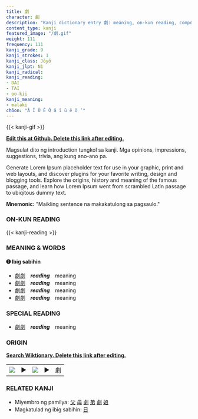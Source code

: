```yaml
---
title: 劇
character: 劇
description: "Kanji dictionary entry 劇: meaning, on-kun reading, compounds, origin, related kanji"
content_type: kanji
featured_image: "/劇.gif"
weight: 111
frequency: 111
kanji_grade: 9
kanji_strokes: 1
kanji_class: Jōyō
kanji_jlpt: N1
kanji_radical: 
kanji_reading: 
- DAI
- TAI
- oo-kii
kanji_meaning:
- malaki
chōon: "Ā Ī Ū Ē Ō ā ī ū ē ō ’"
---
```

[//]: # (Don't edit the line below. Kanji animated GIF code is automatically generated.)
{{< kanji-gif >}}

[//]: # (Edit below this line.)

**[Edit this at Github. Delete this link after editing.](https://github.com/tim0g/tim/tree/main/content/kanji/劇/index.md)**

Magsulat dito ng introduction tungkol sa kanji. Mga opinions, impressions, suggestions, trivia, ang kung ano-ano pa.

Generate Lorem Ipsum placeholder text for use in your graphic, print and web layouts, and discover plugins for your favorite writing, design and blogging tools. Explore the origins, history and meaning of the famous passage, and learn how Lorem Ipsum went from scrambled Latin passage to ubiqitous dummy text.
 
**Mnemonic:** "Maikling sentence na makakatulong sa pagsaulo."

### ON-KUN READING

[//]: # (Don't edit the line below. ON-KUN READING code is automatically generated.)
{{< kanji-reading >}}

### MEANING & WORDS

#### ➊ **Ibig sabihin**
  - [劇](../劇)[劇](../劇)　***reading***　meaning
  - [劇](../劇)[劇](../劇)　***reading***　meaning
  - [劇](../劇)[劇](../劇)　***reading***　meaning
  - [劇](../劇)[劇](../劇)　***reading***　meaning

### SPECIAL READING
  - [劇](../劇)[劇](../劇)　***reading***　meaning

### ORIGIN

**[Search Wiktionary. Delete this link after editing.](https://wiktionary.org/wiki/劇)**
<table class="kanji-table"><tr><td>
<img src="60px-劇-bronze.svg.png">
</td><td>▶</td><td>
<img src="60px-劇-oracle.svg.png">
</td><td>▶</td>
<td class="kanji-origin">劇</td>
</tr></table>

### RELATED KANJI
- Miyembro ng pamilya: [父](../父) [母](../母) [劇](../劇) [弟](../弟) [劇](../劇) [娘](../娘)
- Magkatulad ng ibig sabihin: [日](../日)
